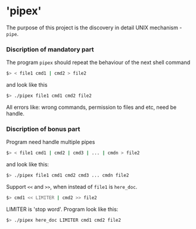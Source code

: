 # 'pipex'

The purpose of this project is the discovery in detail UNIX mechanism - `pipe`.

### Discription of mandatory part
The program `pipex` should repeat the behaviour of the next shell command
```bash
$> < file1 cmd1 | cmd2 > file2
```
and look like this
```bash
$> ./pipex file1 cmd1 cmd2 file2
```
All errors like: wrong commands, permission to files and etc, need be handle.

### Discription of bonus part
Program need handle multiple pipes
```bash
$> < file1 cmd1 | cmd2 | cmd3 | ... | cmdn > file2
```
and look like this:
```bash
$> ./pipex file1 cmd1 cmd2 cmd3 ... cmdn file2
```
Support `<<` and `>>`, when instead of `file1` is `here_doc`.
```bash
$> cmd1 << LIMITER | cmd2 >> file2
```
LIMITER is 'stop word'. Program look like this:
```bash
$> ./pipex here_doc LIMITER cmd1 cmd2 file2
```